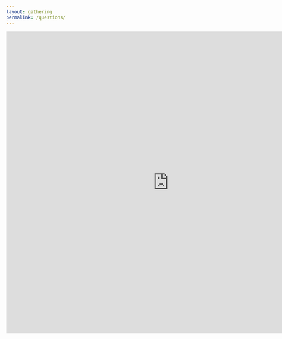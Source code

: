 ```yaml
---
layout: gathering
permalink: /questions/
---
```


<iframe class="col-sm-6 offset-col-sm-3" src="https://docs.google.com/forms/d/13KeSKMtNycjxtxE29PGxquTuLr5R2CrFM8O9c0byKco/viewform?embedded=true" width="860" height="800" frameborder="0" marginheight="0" marginwidth="0">Loading...</iframe>